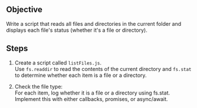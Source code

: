 ## Objective

Write a script that reads all files and directories in the current folder and displays each file's status (whether it's a file or directory).

## Steps

1. Create a script called `listFiles.js`.  
   Use `fs.readdir` to read the contents of the current directory and `fs.stat` to determine whether each item is a file or a directory.

2. Check the file type:  
   For each item, log whether it is a file or a directory using fs.stat. Implement this with either callbacks, promises, or async/await.
